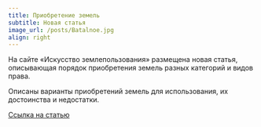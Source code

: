 ```yaml
---
title: Приобретение земель 
subtitle: Новая статья
image_url: /posts/Batalnoe.jpg      
align: right  
---
```


На сайте «Искусство землепользования» размещена новая статья, описывающая порядок приобретения земель разных категорий и видов права. 

Описаны варианты приобретений земель для использования, их достоинства и недостатки.

[Ссылка на статью](https://kadinfo.ru/articles/2024-07-11-sostav/)
